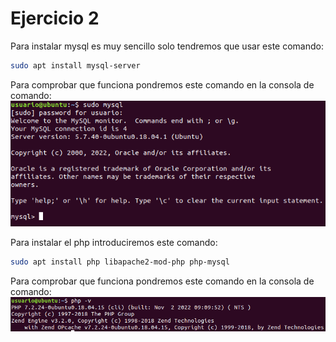 # Ejercicio 2
Para instalar mysql es muy sencillo solo tendremos que usar este comando:
```bash
sudo apt install mysql-server
```
Para comprobar que funciona pondremos este comando en la consola de comando:
![image](./Capturas/Screenshot_1.png)

Para instalar el php introduciremos este comando:
```bash
sudo apt install php libapache2-mod-php php-mysql
```
Para comprobar que funciona pondremos este comando en la consola de comando:
![image](./Capturas/Screenshot_2.png)
